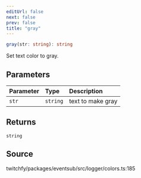 ```yaml
---
editUrl: false
next: false
prev: false
title: "gray"
---
```


```ts
gray(str: string): string
```

Set text color to gray.

## Parameters

| Parameter | Type | Description |
| :------ | :------ | :------ |
| `str` | `string` | text to make gray |

## Returns

`string`

## Source

twitchfy/packages/eventsub/src/logger/colors.ts:185

